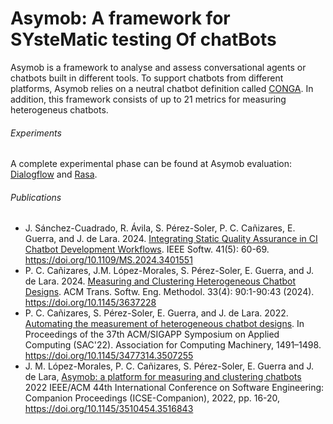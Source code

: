 # Asymob: A framework for SYsteMatic testing Of chatBots

Asymob is a framework to analyse and assess conversational agents or chatbots built in different tools. To support chatbots from different platforms, Asymob relies on a neutral chatbot definition called [CONGA](https://saraperezsoler.github.io/CONGA/). In addition, this framework consists of up to 21 metrics for measuring heterogeneus chatbots.

###### Experiments
A complete experimental phase can be found at Asymob evaluation: [Dialogflow](https://github.com/ASYM0B/Dataset/tree/main/Dialogflow) and [Rasa](https://github.com/ASYM0B/Dataset/tree/main/Rasa).

###### Publications

* J. Sánchez-Cuadrado, R. Ávila, S. Pérez-Soler, P. C. Cañizares,  E. Guerra, and J. de Lara. 2024. [Integrating Static Quality Assurance in CI Chatbot Development Workflows](https://www.computer.org/csdl/magazine/so).   IEEE Softw. 41(5): 60-69. https://doi.org/10.1109/MS.2024.3401551
* P. C. Cañizares, J.M. López-Morales, S. Pérez-Soler, E. Guerra, and J. de Lara. 2024. [Measuring and Clustering Heterogeneous Chatbot Designs](http://www.miso.es/pubs/tosem_asymob_preprint.pdf).  ACM Trans. Softw. Eng. Methodol. 33(4): 90:1-90:43 (2024). https://doi.org/10.1145/3637228
* P. C. Cañizares, S. Pérez-Soler, E. Guerra, and J. de Lara. 2022. [Automating the measurement of heterogeneous chatbot designs](http://miso.es/pubs/ACMSAC_2022.pdf). In Proceedings of the 37th ACM/SIGAPP Symposium on Applied Computing (SAC'22). Association for Computing Machinery, 1491–1498. https://doi.org/10.1145/3477314.3507255
* J. M. López-Morales, P. C. Cañizares, S. Pérez-Soler, E. Guerra and J. de Lara, [Asymob: a platform for measuring and clustering chatbots](http://miso.es/pubs/ICSE_Asymob.pdf) 2022 IEEE/ACM 44th International Conference on Software Engineering: Companion Proceedings (ICSE-Companion), 2022, pp. 16-20, https://doi.org/10.1145/3510454.3516843









